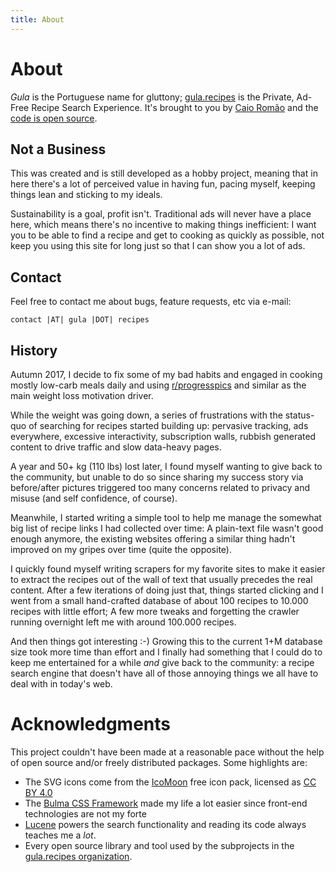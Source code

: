 ```yaml
---
title: About
---
```


# About

*Gula* is the Portuguese name for gluttony; [gula.recipes][gula] is the
Private, Ad-Free Recipe Search Experience. It's brought to you by
[Caio Romão][me] and the [code is open source][code].

[gula]: https://gula.recipes
[me]: https://caio.co
[code]: https://github.com/gula-recipes

## Not a Business

This was created and is still developed as a hobby project, meaning
that in here there's a lot of perceived value in having fun, pacing
myself, keeping things lean and sticking to my ideals.

Sustainability is a goal, profit isn't. Traditional ads will never have
a place here, which means there's no incentive to making things
inefficient: I want you to be able to find a recipe and get to cooking
as quickly as possible, not keep you using this site for long just so
that I can show you a lot of ads.

## Contact

Feel free to contact me about bugs, feature requests, etc via e-mail:

    contact |AT| gula |DOT| recipes

## History

Autumn 2017, I decide to fix some of my bad habits and engaged in
cooking mostly low-carb meals daily and using [r/progresspics][pp]
and similar as the main weight loss motivation driver.

[pp]: https://www.reddit.com/r/progresspics/

While the weight was going down, a series of frustrations with the
status-quo of searching for recipes started building up: pervasive
tracking, ads everywhere, excessive interactivity, subscription walls,
rubbish generated content to drive traffic and slow data-heavy pages.

A year and 50+ kg (110 lbs) lost later, I found myself wanting to give
back to the community, but unable to do so since sharing my success
story via before/after pictures triggered too many concerns related to
privacy and misuse (and self confidence, of course).

Meanwhile, I started writing a simple tool to help me manage the
somewhat big list of recipe links I had collected over time:
A plain-text file wasn't good enough anymore, the existing websites
offering a similar thing hadn't improved on my gripes over time (quite
the opposite).

I quickly found myself writing scrapers for my favorite sites to make
it easier to extract the recipes out of the wall of text that usually
precedes the real content. After a few iterations of doing just that,
things started clicking and I went from a small hand-crafted database
of about 100 recipes to 10.000 recipes with little effort; A few more
tweaks and forgetting the crawler running overnight left me with
around 100.000 recipes.

And then things got interesting :-) Growing this to the current 1+M
database size took more time than effort and I finally had something
that I could do to keep me entertained for a while _and_ give back to
the community: a recipe search engine that doesn't have all of those
annoying things we all have to deal with in today's web.

# Acknowledgments

This project couldn't have been made at a reasonable pace without
the help of open source and/or freely distributed packages. Some
highlights are:

* The SVG icons come from the [IcoMoon](https://icomoon.io/) free icon
  pack, licensed as [CC BY 4.0][cc]
* The [Bulma CSS Framework](https://bulma.io/) made my life a lot easier
  since front-end technologies are not my forte
* [Lucene](https://lucene.apache.org/core/) powers the search
  functionality and reading its code always teaches me a _lot_.
* Every open source library and tool used by the subprojects in the
  [gula.recipes organization][code].

[cc]: https://creativecommons.org/licenses/by/4.0/
